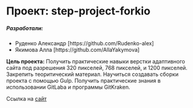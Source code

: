 <h1>Проект: step-project-forkio </h1>

<h5>Разработали:</h5>
 <ul>
    <li>Руденко Александр [https://github.com/Rudenko-alex]</li>
    <li>Якимова Алла [https://github.com/AllaYakymova]</li>
</ul>


**Цель проекта:** Получить практические навыки верстки адаптивного сайта под разрешения 320 пикселей, 768 пикселей, и 1200 пикселей. Закрепить теоритический материал. Научиться создавать сборки проекта с помощью Gulp. Получить практические знания в использовании GitLaba и программы GitKraken.

Ссылка на [сайт](https://allayakymova.github.io/Step2_Adaptive_Forkio/)
